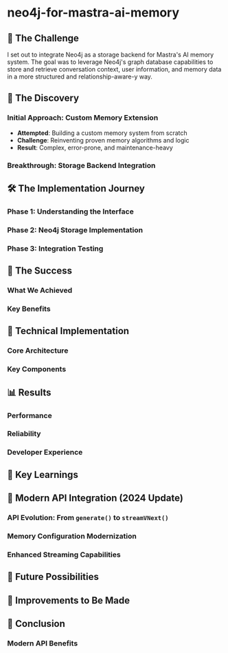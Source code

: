 # neo4j-for-mastra-ai-memory

## 🎯 **The Challenge**

I set out to integrate Neo4j as a storage backend for Mastra's AI memory system. The goal was to leverage Neo4j's graph database capabilities to store and retrieve conversation context, user information, and memory data in a more structured and relationship-aware-y way.

## 🚀 **The Discovery**

### **Initial Approach: Custom Memory Extension**

- **Attempted**: Building a custom memory system from scratch
- **Challenge**: Reinventing proven memory algorithms and logic
- **Result**: Complex, error-prone, and maintenance-heavy

### **Breakthrough: Storage Backend Integration**

## 🛠️ **The Implementation Journey**

### **Phase 1: Understanding the Interface**

### **Phase 2: Neo4j Storage Implementation**

### **Phase 3: Integration Testing**

## 🎉 **The Success**

### **What We Achieved**

### **Key Benefits**

## 🔧 **Technical Implementation**

### **Core Architecture**

### **Key Components**

## 📊 **Results**

### **Performance**

### **Reliability**

### **Developer Experience**

## 🎯 **Key Learnings**

## 🔄 **Modern API Integration (2024 Update)**

### **API Evolution: From `generate()` to `streamVNext()`**

### **Memory Configuration Modernization**

### **Enhanced Streaming Capabilities**

## 🚀 **Future Possibilities**

## 🔧 **Improvements to Be Made**

## 📝 **Conclusion**

### **Modern API Benefits**
